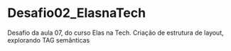 # Desafio02_ElasnaTech
Desafio da aula 07, do curso Elas na Tech. Criação de estrutura de layout, explorando TAG semânticas 
